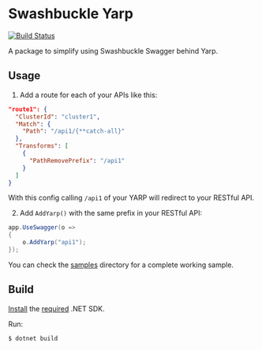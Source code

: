 # Swashbuckle Yarp

[![Build Status](https://ctyar.visualstudio.com/Swashbuckle.Yarp/_apis/build/status%2Fctyar.Swashbuckle.Yarp?branchName=main)](https://ctyar.visualstudio.com/Swashbuckle.Yarp/_build/latest?definitionId=7&branchName=main)

A package to simplify using Swashbuckle Swagger behind Yarp.

## Usage

1. Add a route for each of your APIs like this:
```json
"route1": {
  "ClusterId": "cluster1",
  "Match": {
    "Path": "/api1/{**catch-all}"
  },
  "Transforms": [
    {
      "PathRemovePrefix": "/api1"
    }
  ]
}
```
With this config calling `/api1` of your YARP will redirect to your RESTful API.

2. Add `AddYarp()` with the same prefix in your RESTful API:
```csharp
app.UseSwagger(o =>
{
    o.AddYarp("api1");
});
```

You can check the [samples](/samples) directory for a complete working sample.

## Build
[Install](https://get.dot.net) the [required](global.json) .NET SDK.

Run:
```
$ dotnet build
```
